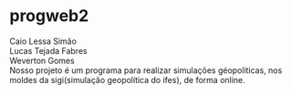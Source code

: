 # progweb2
Caio Lessa Simão
<br>
Lucas Tejada Fabres
<br>
Weverton Gomes
<br>
Nosso projeto é um programa para realizar simulações géopoliticas, nos moldes da sigi(simulação geopolítica do ifes), de forma online.
